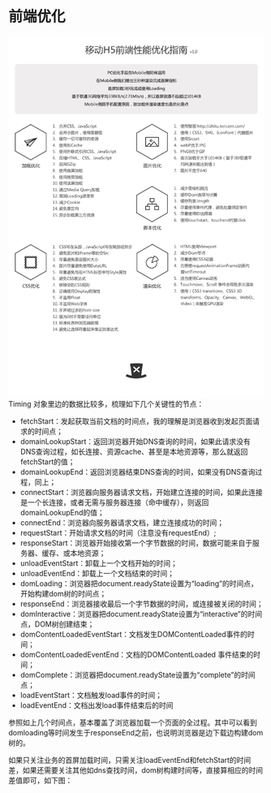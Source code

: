 # 前端优化
![](images/yh001.png) 
Timing 对象里边的数据比较多，梳理如下几个关键性的节点：
* fetchStart：发起获取当前文档的时间点，我的理解是浏览器收到发起页面请求的时间点；
* domainLookupStart：返回浏览器开始DNS查询的时间，如果此请求没有DNS查询过程，如长连接、资源cache、甚至是本地资源等，那么就返回 fetchStart的值；
* domainLookupEnd：返回浏览器结束DNS查询的时间，如果没有DNS查询过程，同上；
* connectStart：浏览器向服务器请求文档，开始建立连接的时间，如果此连接是一个长连接，或者无需与服务器连接（命中缓存），则返回domainLookupEnd的值；
* connectEnd：浏览器向服务器请求文档，建立连接成功的时间；
* requestStart：开始请求文档的时间（注意没有requestEnd）;
* responseStart：浏览器开始接收第一个字节数据的时间，数据可能来自于服务器、缓存、或本地资源；
* unloadEventStart：卸载上一个文档开始的时间；
* unloadEventEnd：卸载上一个文档结束的时间；
* domLoading：浏览器把document.readyState设置为“loading”的时间点，开始构建dom树的时间点；
* responseEnd：浏览器接收最后一个字节数据的时间，或连接被关闭的时间；
* domInteractive：浏览器把document.readyState设置为“interactive”的时间点，DOM树创建结束；
* domContentLoadedEventStart：文档发生DOMContentLoaded事件的时间；
* domContentLoadedEventEnd：文档的DOMContentLoaded 事件结束的时间；
* domComplete：浏览器把document.readyState设置为“complete”的时间点；
* loadEventStart：文档触发load事件的时间；
* loadEventEnd：文档出发load事件结束后的时间

参照如上几个时间点，基本覆盖了浏览器加载一个页面的全过程。其中可以看到domloading等时间发生于responseEnd之前，也说明浏览器是边下载边构建dom树的。

如果只关注业务的首屏加载时间，只需关注loadEventEnd和fetchStart的时间差，如果还需要关注其他如dns查找时间，dom树构建时间等，直接算相应的时间差值即可，如下图：
